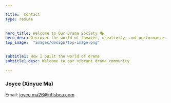 ```yaml
---

title:  Contact
type: resume
 

hero_title: Welcome to Our Drama Society 🎭
hero_desc: Discover the world of theater, creativity, and performance. Join us in bringing stories to life on stage.
top_image:  "images/design/top-image.png"


subtitle1: How I built the world of drama
subtitle1_desc: Welcome to our vibrant drama community
 
---
```


### Joyce (Xinyue Ma)

Email: joyce.ma26@nflsbca.com
